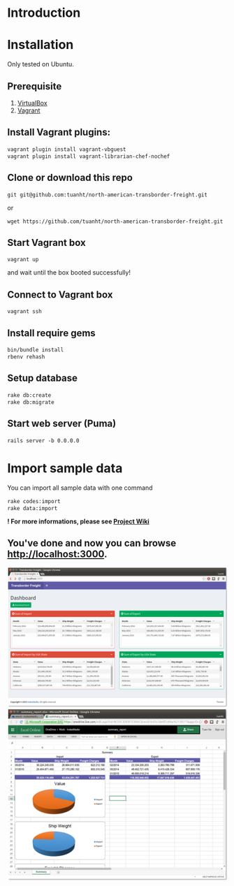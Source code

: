 # Introduction
# Installation
Only tested on Ubuntu.
## Prerequisite
1. [VirtualBox](https://www.virtualbox.org/wiki/Downloads)
2. [Vagrant](http://www.vagrantup.com/downloads.html)
## Install Vagrant plugins:
```
vagrant plugin install vagrant-vbguest
vagrant plugin install vagrant-librarian-chef-nochef
```
## Clone or download this repo
```
git git@github.com:tuanht/north-american-transborder-freight.git
```
or
```
wget https://github.com/tuanht/north-american-transborder-freight.git
```
## Start Vagrant box
```
vagrant up
```
and wait until the box booted successfully!
## Connect to Vagrant box
```
vagrant ssh
```
## Install require gems
```
bin/bundle install
rbenv rehash
```
## Setup database
```
rake db:create
rake db:migrate
```
## Start web server (Puma)
```
rails server -b 0.0.0.0
```
# Import sample data
You can import all sample data with one command
```
rake codes:import
rake data:import
```
**! For more informations, please see [Project Wiki](https://github.com/tuanht/north-american-transborder-freight/wiki)**
## You've done and now you can browse [http://localhost:3000](http://localhost:3000).
![Dashboard](https://raw.githubusercontent.com/tuanht/north-american-transborder-freight/master/screenshot/dashboard.png)
![Excel report](https://raw.githubusercontent.com/tuanht/north-american-transborder-freight/master/screenshot/report.png)
